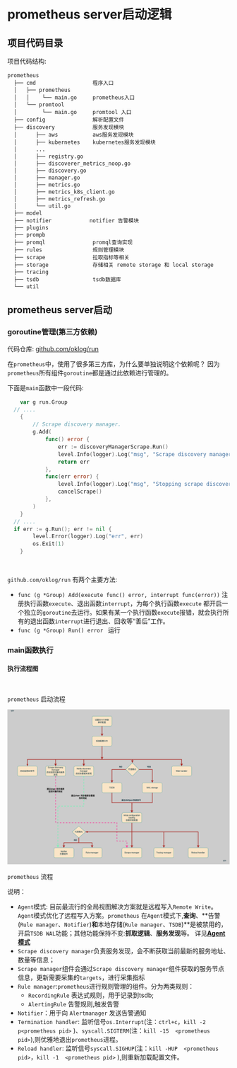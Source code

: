 # prometheus server启动逻辑

## 项目代码目录

项目代码结构: 
```
prometheus
  ├── cmd                  程序入口
  │   ├── prometheus
  │   │    └── main.go     prometheus入口
  │   └── promtool
  │        └── main.go     promtool 入口
  ├── config               解析配置文件
  ├── discovery            服务发现模块
  │      ├── aws           aws服务发现模块
  │      ├── kubernetes    kubernetes服务发现模块
  │      ...   
  │      ├── registry.go
  │      ├── discoverer_metrics_noop.go
  │      ├── discovery.go   
  │      ├── manager.go
  │      ├── metrics.go
  │      ├── metrics_k8s_client.go
  │      ├── metrics_refresh.go   
  │      └── util.go   
  ├── model   
  ├── notifier            notifier 告警模块
  ├── plugins
  ├── prompb
  ├── promql               promql查询实现
  ├── rules                规则管理模块
  ├── scrape               拉取指标等相关
  ├── storage              存储相关 remote storage 和 local storage
  ├── tracing   
  ├── tsdb                 tsdb数据库
  └── util    

```

## prometheus server启动

###  goroutine管理(第三方依赖)

代码仓库: [github.com/oklog/run](https://github.com/oklog/run)  

在`prometheus`中，使用了很多第三方库，为什么要单独说明这个依赖呢？ 因为`prometheus`所有组件`goroutine`都是通过此依赖进行管理的。  

下面是`main`函数中一段代码: 
```go
	var g run.Group
  // ....
  	{
		// Scrape discovery manager.
		g.Add(
			func() error {
				err := discoveryManagerScrape.Run()
				level.Info(logger).Log("msg", "Scrape discovery manager stopped")
				return err
			},
			func(err error) {
				level.Info(logger).Log("msg", "Stopping scrape discovery manager...")
				cancelScrape()
			},
		)
	}
  // ....
  if err := g.Run(); err != nil {
		level.Error(logger).Log("err", err)
		os.Exit(1)
	}
```

<br/>

`github.com/oklog/run` 有两个主要方法:
- `func (g *Group) Add(execute func() error, interrupt func(error))`  注册执行函数`execute`、退出函数`interrupt`，为每个执行函数`execute` 都开启一个独立的`goroutine`去运行。如果有某一个执行函数`execute`报错，就会执行所有的退出函数`interrupt`进行退出、回收等“善后”工作。
- `func (g *Group) Run() error ` 运行



### main函数执行

####  执行流程图  

<br/> 

`prometheus` 启动流程  

![main函数执行](./src/prometheus-main-执行.drawio.png)


`prometheus` 流程  



说明：  
- `Agent`模式:  目前最流行的全局视图解决方案就是远程写入`Remote Write`。`Agent`模式优化了远程写入方案。`prometheus` 在`Agent`模式下,**查询**、**告警(`Rule manager`、`Notifier`)**和**本地存储(`Rule manager`、`TSDB`)**是被禁用的，开启`TSDB WAL`功能；其他功能保持不变:**抓取逻辑**、**服务发现**等。 详见[**Agent模式**](./代理模式.md)
- `Scrape discovery manager`负责服务发现，会不断获取当前最新的服务地址、数量等信息；
- `Scrape manager`组件会通过`Scrape discovery manager`组件获取的服务节点信息，更新需要采集的`targets`，进行采集指标
- `Rule manager`:`prometheus`进行规则管理的组件。分为两类规则：
  - `RecordingRule` 表达式规则，用于记录到tsdb;
  - `AlertingRule`  告警规则,触发告警
- `Notifier`：用于向 `Alertmanager` 发送告警通知
- `Termination handler`: 监听信号`os.Interrupt`(注：`ctrl+c`，`kill -2 p<prometheus pid>` )、`syscall.SIGTERM`(注：`kill -15  <prometheus pid>`),则优雅地退出`prometheus`进程。
- `Reload handler`: 监听信号`syscall.SIGHUP`(注：`kill -HUP  <prometheus pid>`，`kill -1  <prometheus pid>` ),则重新加载配置文件。